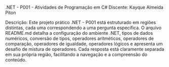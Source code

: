 .NET - P001 - Atividades de Programação em C#
Discente: Kayque Almeida Piton

Descrição:
Este projeto prático .NET - P001 está estruturado em regiões distintas, cada uma correspondendo a uma pergunta específica. O arquivo README.md detalha a configuração do ambiente .NET, tipos de dados numéricos, conversão de tipos, operadores aritméticos, operadores de comparação, operadores de igualdade, operadores lógicos e apresenta um desafio de mistura de operadores. Cada resposta está claramente separada em sua própria região, facilitando a navegação e a compreensão do conteúdo.

